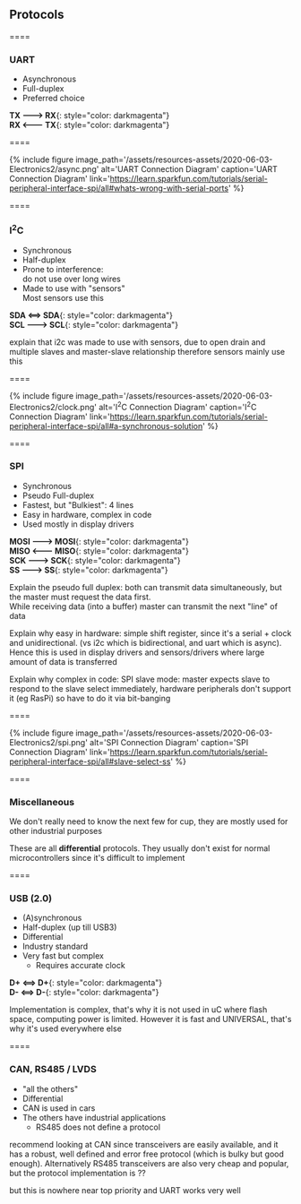 ## Protocols

====

<section markdown=1 data-transition="slide">

### UART

- Asynchronous
- Full-duplex
- Preferred choice

**TX 🡒 RX**{: style="color: darkmagenta"}  
**RX 🡐 TX**{: style="color: darkmagenta"}

====

{% include figure
image_path='/assets/resources-assets/2020-06-03-Electronics2/async.png'
alt='UART Connection Diagram'
caption='UART Connection Diagram'
link='https://learn.sparkfun.com/tutorials/serial-peripheral-interface-spi/all#whats-wrong-with-serial-ports'
%}

</section>

====

<section markdown=1 data-transition="slide">

### I<sup>2</sup>C

- Synchronous
- Half-duplex
- Prone to interference:  
  do not use over long wires
- Made to use with "sensors"  
  Most sensors use this

**SDA ⟺ SDA**{: style="color: darkmagenta"}  
**SCL 🡒 SCL**{: style="color: darkmagenta"}

<aside class="notes" markdown=1>

explain that i2c was made to use with sensors, due to open drain and multiple
slaves and master-slave relationship therefore sensors mainly use this

</aside>

====

{% include figure
image_path='/assets/resources-assets/2020-06-03-Electronics2/clock.png'
alt='I<sup>2</sup>C Connection Diagram'
caption='I<sup>2</sup>C Connection Diagram'
link='https://learn.sparkfun.com/tutorials/serial-peripheral-interface-spi/all#a-synchronous-solution'
%}

</section>

====

<section markdown=1 data-transition="slide">

### SPI

- Synchronous
- Pseudo Full-duplex
- Fastest, but "Bulkiest": 4 lines
- Easy in hardware, complex in code
- Used mostly in display drivers

**MOSI 🡒 MOSI**{: style="color: darkmagenta"}  
**MISO 🡐 MISO**{: style="color: darkmagenta"}  
**SCK 🡒 SCK**{: style="color: darkmagenta"}  
**SS 🡒 SS**{: style="color: darkmagenta"}

<aside class="notes" markdown=1>

Explain the pseudo full duplex: both can transmit data simultaneously, but the
master must request the data first.  
While receiving data (into a buffer) master can transmit the next "line" of data

Explain why easy in hardware: simple shift register, since it's a serial + clock
and unidirectional. (vs i2c which is bidirectional, and uart which is async).
Hence this is used in display drivers and sensors/drivers where large amount of
data is transferred

Explain why complex in code: SPI slave mode: master expects slave to respond to
the slave select immediately, hardware peripherals don't support it (eg RasPi)
so have to do it via bit-banging

</aside>

====

{% include figure
image_path='/assets/resources-assets/2020-06-03-Electronics2/spi.png'
alt='SPI Connection Diagram'
caption='SPI Connection Diagram'
link='https://learn.sparkfun.com/tutorials/serial-peripheral-interface-spi/all#slave-select-ss'
%}

</section>

====

<section markdown=1 data-transition="slide">

### Miscellaneous

We don't really need to know the next few for cup, they are mostly used for
other industrial purposes

These are all **differential** protocols. They usually don't exist for normal
microcontrollers since it's difficult to implement

====

### USB (2.0)

- (A)synchronous
- Half-duplex (up till USB3)
- Differential
- Industry standard
- Very fast but complex
  - Requires accurate clock

**D+ ⟺ D+**{: style="color: darkmagenta"}  
**D- ⟺ D-**{: style="color: darkmagenta"}

<aside class="notes" markdown=1>

Implementation is complex, that's why it is not used in uC where flash space,
computing power is limited. However it is fast and UNIVERSAL, that's why it's
used everywhere else

</aside>

====

### CAN, RS485 / LVDS

- "all the others"
- Differential
- CAN is used in cars
- The others have industrial applications
  - RS485 does not define a protocol

<aside class="notes" markdown=1>

recommend looking at CAN since transceivers are easily available, and it has a
robust, well defined and error free protocol (which is bulky but good enough).
Alternatively RS485 transceivers are also very cheap and popular, but the
protocol implementation is ??

but this is nowhere near top priority and UART works very well

</aside>

</section>

